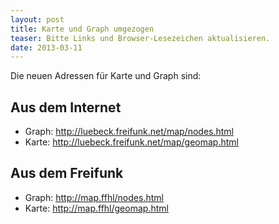 ```yaml
---
layout: post
title: Karte und Graph umgezogen
teaser: Bitte Links und Browser-Lesezeichen aktualisieren.
date: 2013-03-11
---
```


Die neuen Adressen für Karte und Graph sind:

## Aus dem Internet

* Graph: http://luebeck.freifunk.net/map/nodes.html
* Karte: http://luebeck.freifunk.net/map/geomap.html

## Aus dem Freifunk

* Graph: http://map.ffhl/nodes.html
* Karte: http://map.ffhl/geomap.html
